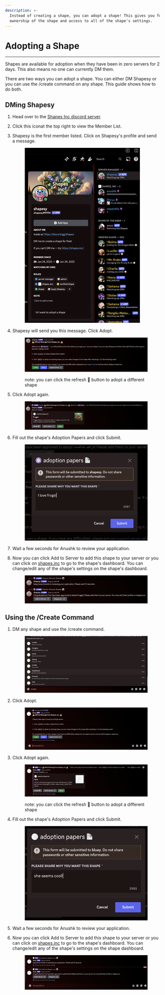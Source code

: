 ```yaml
---
description: >-
  Instead of creating a shape, you can adopt a shape! This gives you full
  ownership of the shape and access to all of the shape's settings.
---
```


# Adopting a Shape

***

Shapes are available for adoption when they have been in zero servers for 2 days. This also means no one can currently DM them.&#x20;

There are two ways you can adopt a shape. You can either DM Shapesy or you can use the /create command on any shape. This guide shows how to do both. &#x20;

## DMing Shapesy

1. Head over to the [Shapes Inc discord server](https://discord.gg/shapes).&#x20;
2. Click this icon<img src="../.gitbook/assets/Screenshot 2024-07-01 at 6.38.47 PM.png" alt="" data-size="line">at the top right to view the Member List.&#x20;
3.  Shapesy is the first member listed. Click on Shapesy's profile and send a message.&#x20;

    <figure><img src="../.gitbook/assets/image (1) (1) (1).png" alt="" width="375"><figcaption></figcaption></figure>
4.  Shapesy will send you this message. Click Adopt.&#x20;

    <figure><img src="../.gitbook/assets/image (3) (1).png" alt=""><figcaption><p>note: you can click the refresh 🔁 button to adopt a different shape</p></figcaption></figure>
5.  Click Adopt again.&#x20;

    <figure><img src="../.gitbook/assets/image (4) (1).png" alt=""><figcaption></figcaption></figure>
6.  Fill out the shape's Adoption Papers and click Submit.

    <figure><img src="../.gitbook/assets/image (5).png" alt=""><figcaption></figcaption></figure>
7. Wait a few seconds for Anushk to review your application.
8.  Now you can click Add to Server to add this shape to your server or you can click on [shapes.inc](https://shapes.inc/) to go to the shape's dashboard. You can change/edit any of the shape's settings on the shape's dashboard.&#x20;

    <figure><img src="../.gitbook/assets/image (12).png" alt=""><figcaption></figcaption></figure>

## Using the /Create Command

1.  DM any shape and use the /create command.&#x20;

    <figure><img src="../.gitbook/assets/image (7).png" alt=""><figcaption></figcaption></figure>
2.  Click Adopt. &#x20;

    <figure><img src="../.gitbook/assets/image (8).png" alt=""><figcaption></figcaption></figure>
3.  Click Adopt again.&#x20;

    <figure><img src="../.gitbook/assets/image (10).png" alt=""><figcaption><p>note: you can click the refresh 🔁 button to adopt a different shape</p></figcaption></figure>
4.  Fill out the shape's Adoption Papers and click Submit.

    <figure><img src="../.gitbook/assets/image (11).png" alt=""><figcaption></figcaption></figure>
5. Wait a few seconds for Anushk to review your application.
6.  Now you can click Add to Server to add this shape to your server or you can click on [shapes.inc](https://shapes.inc/) to go to the shape's dashboard. You can change/edit any of the shape's settings on the shape dashboard.&#x20;

    <figure><img src="../.gitbook/assets/image (14).png" alt=""><figcaption></figcaption></figure>
